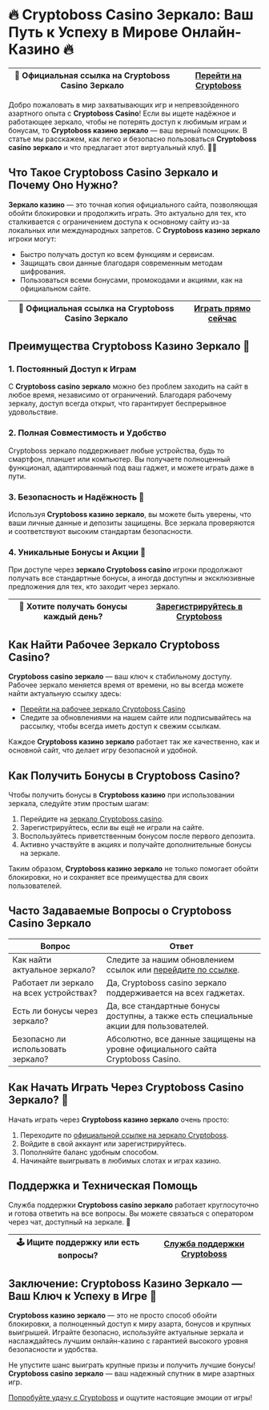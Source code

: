 # 🔥 Cryptoboss Casino Зеркало: Ваш Путь к Успеху в Мирове Онлайн-Казино 🔥

| 📌 Официальная ссылка на Cryptoboss Casino Зеркало | [Перейти на Cryptoboss](https://cryptobossc.online/d847bcfa9) |
|----------------------------------------------------|---------------------------------------------------------------|

Добро пожаловать в мир захватывающих игр и непревзойденного азартного опыта с **Cryptoboss Casino**! Если вы ищете надёжное и работающее зеркало, чтобы не потерять доступ к любимым играм и бонусам, то **Cryptoboss казино зеркало** — ваш верный помощник. В статье мы расскажем, как легко и безопасно пользоваться **Cryptoboss casino зеркало** и что предлагает этот виртуальный клуб. 💸✨

## Что Такое Cryptoboss Casino Зеркало и Почему Оно Нужно?

**Зеркало казино** — это точная копия официального сайта, позволяющая обойти блокировки и продолжить играть. Это актуально для тех, кто сталкивается с ограничением доступа к основному сайту из-за локальных или международных запретов. С **Cryptoboss казино зеркало** игроки могут:

- Быстро получать доступ ко всем функциям и сервисам.
- Защищать свои данные благодаря современным методам шифрования.
- Пользоваться всеми бонусами, промокодами и акциями, как на официальном сайте.

| 📌 Официальная ссылка на Cryptoboss Casino Зеркало | [Играть прямо сейчас](https://cryptobossc.online/d847bcfa9) |
|----------------------------------------------------|--------------------------------------------------------------|

## Преимущества Cryptoboss Казино Зеркало 🎲

### 1. Постоянный Доступ к Играм
С **Cryptoboss casino зеркало** можно без проблем заходить на сайт в любое время, независимо от ограничений. Благодаря рабочему зеркалу, доступ всегда открыт, что гарантирует беспрерывное удовольствие.

### 2. Полная Совместимость и Удобство
Cryptoboss зеркало поддерживает любые устройства, будь то смартфон, планшет или компьютер. Вы получаете полноценный функционал, адаптированный под ваш гаджет, и можете играть даже в пути.

### 3. Безопасность и Надёжность 🔐
Используя **Cryptoboss казино зеркало**, вы можете быть уверены, что ваши личные данные и депозиты защищены. Все зеркала проверяются и соответствуют высоким стандартам безопасности.

### 4. Уникальные Бонусы и Акции 💸
При доступе через **зеркало Cryptoboss casino** игроки продолжают получать все стандартные бонусы, а иногда доступны и эксклюзивные предложения для тех, кто заходит через зеркало.

| 🎉 Хотите получать бонусы каждый день? | [Зарегистрируйтесь в Cryptoboss](https://cryptobossc.online/d847bcfa9) |
|----------------------------------------|-----------------------------------------------------------------------|

## Как Найти Рабочее Зеркало Cryptoboss Casino?

**Cryptoboss casino зеркало** — ваш ключ к стабильному доступу. Рабочее зеркало меняется время от времени, но вы всегда можете найти актуальную ссылку здесь:

- [Перейти на рабочее зеркало Cryptoboss Casino](https://cryptobossc.online/d847bcfa9)
- Следите за обновлениями на нашем сайте или подписывайтесь на рассылку, чтобы всегда иметь доступ к свежим ссылкам.

Каждое **Cryptoboss казино зеркало** работает так же качественно, как и основной сайт, что делает игру безопасной и удобной.

## Как Получить Бонусы в Cryptoboss Casino?

Чтобы получить бонусы в **Cryptoboss казино** при использовании зеркала, следуйте этим простым шагам:

1. Перейдите на [зеркало Cryptoboss casino](https://cryptobossc.online/d847bcfa9).
2. Зарегистрируйтесь, если вы ещё не играли на сайте.
3. Воспользуйтесь приветственным бонусом после первого депозита.
4. Активно участвуйте в акциях и получайте дополнительные бонусы на зеркале.

Таким образом, **Cryptoboss казино зеркало** не только помогает обойти блокировки, но и сохраняет все преимущества для своих пользователей.

## Часто Задаваемые Вопросы о Cryptoboss Casino Зеркало

| Вопрос                                     | Ответ                                                                                   |
|--------------------------------------------|-----------------------------------------------------------------------------------------|
| Как найти актуальное зеркало?              | Следите за нашим обновлением ссылок или [перейдите по ссылке](https://cryptobossc.online/d847bcfa9). |
| Работает ли зеркало на всех устройствах?   | Да, Cryptoboss casino зеркало поддерживается на всех гаджетах.                          |
| Есть ли бонусы через зеркало?              | Да, все стандартные бонусы доступны, а также есть специальные акции для пользователей.  |
| Безопасно ли использовать зеркало?         | Абсолютно, все данные защищены на уровне официального сайта Cryptoboss Casino.          |

## Как Начать Играть Через Cryptoboss Casino Зеркало? 🎰

Начать играть через **Cryptoboss казино зеркало** очень просто:

1. Переходите по [официальной ссылке на зеркало Cryptoboss](https://cryptobossc.online/d847bcfa9).
2. Войдите в свой аккаунт или зарегистрируйтесь.
3. Пополняйте баланс удобным способом.
4. Начинайте выигрывать в любимых слотах и играх казино.

## Поддержка и Техническая Помощь

Служба поддержки **Cryptoboss casino зеркало** работает круглосуточно и готова ответить на все вопросы. Вы можете связаться с оператором через чат, доступный на зеркале. 💬

| 🕹 Ищите поддержку или есть вопросы? | [Служба поддержки Cryptoboss](https://cryptobossc.online/d847bcfa9) |
|--------------------------------------|----------------------------------------------------------------------|

## Заключение: Cryptoboss Казино Зеркало — Ваш Ключ к Успеху в Игре 🎉

**Cryptoboss казино зеркало** — это не просто способ обойти блокировки, а полноценный доступ к миру азарта, бонусов и крупных выигрышей. Играйте безопасно, используйте актуальные зеркала и наслаждайтесь лучшим онлайн-казино с гарантией высокого уровня безопасности и удобства. 

Не упустите шанс выиграть крупные призы и получить лучшие бонусы! **Cryptoboss casino зеркало** — ваш надежный спутник в мире азартных игр.

[Попробуйте удачу с Cryptoboss](https://cryptobossc.online/d847bcfa9) и ощутите настоящие эмоции от игры!
